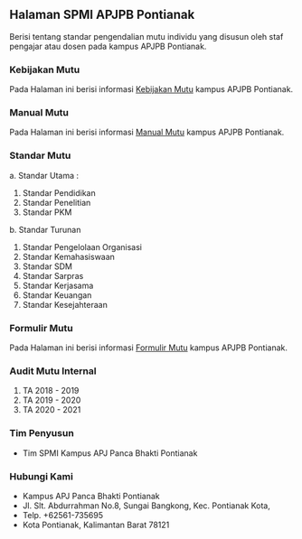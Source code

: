 ## Halaman SPMI APJPB Pontianak

Berisi tentang standar pengendalian mutu individu yang disusun oleh staf pengajar atau dosen pada kampus APJPB Pontianak.

### Kebijakan Mutu

Pada Halaman ini berisi informasi [Kebijakan Mutu](https://drive.google.com/file/d/1r4hTIQwhrv2P5HwlWt9PUoTY9R5bAhYr/view?usp=sharing) kampus APJPB Pontianak.

### Manual Mutu

Pada Halaman ini berisi informasi [Manual Mutu](https://drive.google.com/file/d/1RmAysptu6wnU9igpHJD0l8bf8z2ILBEq/view?usp=sharing) kampus APJPB Pontianak.

### Standar Mutu

a. Standar Utama :
   1. Standar Pendidikan
   3. Standar Penelitian
   4. Standar PKM

b. Standar Turunan 
   1. Standar Pengelolaan Organisasi
   2. Standar Kemahasiswaan
   3. Standar SDM
   4. Standar Sarpras
   5. Standar Kerjasama
   6. Standar Keuangan
   7. Standar Kesejahteraan

### Formulir Mutu

Pada Halaman ini berisi informasi [Formulir Mutu](https://drive.google.com/file/d/10qrneuQuCoWy-XnnpEI8mCjxDV500Puv/view?usp=sharing) kampus APJPB Pontianak.

### Audit Mutu Internal

1. TA 2018 - 2019
2. TA 2019 - 2020
3. TA 2020 - 2021

### Tim Penyusun

- Tim SPMI Kampus APJ Panca Bhakti Pontianak

### Hubungi Kami

- Kampus APJ Panca Bhakti Pontianak
- Jl. Slt. Abdurrahman No.8, Sungai Bangkong, Kec. Pontianak Kota,
- Telp. +62561-735695
- Kota Pontianak, Kalimantan Barat 78121
